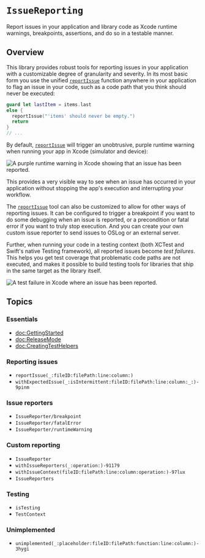 # ``IssueReporting``

Report issues in your application and library code as Xcode runtime warnings, breakpoints, 
assertions, and do so in a testable manner.

## Overview

This library provides robust tools for reporting issues in your application with a customizable
degree of granularity and severity. In its most basic form you use the unified
[`reportIssue`](<doc:reportIssue(_:fileID:filePath:line:column:)>) function anywhere in your
application to flag an issue in your code, such as a code path that you think should never be
executed:

```swift
guard let lastItem = items.last
else {
  reportIssue("'items' should never be empty.")
  return 
}
// ...
```

By default, [`reportIssue`](<doc:reportIssue(_:fileID:filePath:line:column:)>) will trigger an
unobtrusive, purple runtime warning when running your app in Xcode (simulator and device):

![A purple runtime warning in Xcode showing that an issue has been reported.](runtime-warning)

This provides a very visible way to see when an issue has occurred in your application without
stopping the app's execution and interrupting your workflow.

The [`reportIssue`](<doc:reportIssue(_:fileID:filePath:line:column:)>) tool can also be customized
to allow for other ways of reporting issues. It can be configured to trigger a breakpoint if you
want to do some debugging when an issue is reported, or a precondition or fatal error if you want
to truly stop execution. And you can create your own custom issue reporter to send issues to OSLog 
or an external server. 

Further, when running your code in a testing context (both XCTest and Swift's native Testing
framework), all reported issues become _test failures_. This helps you get test coverage that
problematic code paths are not executed, and makes it possible to build testing tools for libraries
that ship in the same target as the library itself.

![A test failure in Xcode where an issue has been reported.](test-failure)

## Topics

### Essentials

- <doc:GettingStarted>
- <doc:ReleaseMode>
- <doc:CreatingTestHelpers>

### Reporting issues

- ``reportIssue(_:fileID:filePath:line:column:)``
- ``withExpectedIssue(_:isIntermittent:fileID:filePath:line:column:_:)-9pinm``

### Issue reporters

- ``IssueReporter/breakpoint``
- ``IssueReporter/fatalError``
- ``IssueReporter/runtimeWarning``

### Custom reporting

- ``IssueReporter``
- ``withIssueReporters(_:operation:)-91179``
- ``withIssueContext(fileID:filePath:line:column:operation:)-97lux``
- ``IssueReporters``

### Testing

- ``isTesting``
- ``TestContext``

### Unimplemented

- ``unimplemented(_:placeholder:fileID:filePath:function:line:column:)-3hygi``
